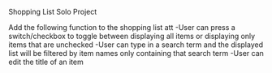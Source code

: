 Shopping List Solo Project

Add the following function to the shopping list att
 -User can press a switch/checkbox to toggle between displaying all items or displaying only items that are unchecked
 -User can type in a search term and the displayed list will be filtered by item names only containing that search term
 -User can edit the title of an item
